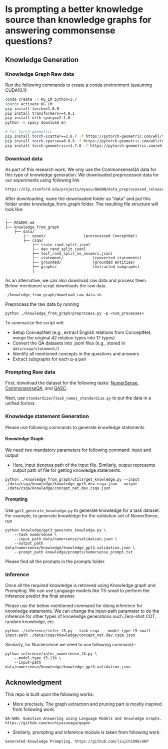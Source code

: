 # Is prompting a better knowledge source than knowledge graphs for answering commonsense questions?


## Knowledge Generation 
### Knowledge Graph Raw data
Run the following commands to create a conda environment (assuming CUDA10.1):
```bash
conda create -n KG_LM python=3.7
source activate KG_LM
pip install torch==1.8.0
pip install transformers==4.9.1
pip install nltk spacy==2.1.6
python -m spacy download en

# for torch-geometric
pip install torch-scatter==2.0.7 -f https://pytorch-geometric.com/whl/torch-1.8.0+cu101.html
pip install torch-sparse==0.6.9 -f https://pytorch-geometric.com/whl/torch-1.8.0+cu101.html
pip install torch-geometric==1.7.0 -f https://pytorch-geometric.com/whl/torch-1.8.0+cu101.html
```


### Download data
As part of this research work, We only use the CommonsenseQA data for this type of knowledge generation.
We downloaded preprocessed data for our experiments using following link

```commandline
https://nlp.stanford.edu/projects/myasu/QAGNN/data_preprocessed_release.zip
```
After downloading, name the downloaded folder as "data" and put this folder under knowledge_from_graph folder.
The resulting file structure will look like:

```plain
.
├── README.md
├── knowledge_from_graph
    ├── data/
        ├── cpnet/                 (prerocessed ConceptNet)
        ├── csqa/
            ├── train_rand_split.jsonl
            ├── dev_rand_split.jsonl
            ├── test_rand_split_no_answers.jsonl
            ├── statement/             (converted statements)
            ├── grounded/              (grounded entities)
            ├── graphs/                (extracted subgraphs)
            ├── ..
```

As an alternative, we can also download raw data and process them. 
Below-mentioned script downloads the raw data.
```
./knowledge_from_graph/download_raw_data.sh
```
Preprocess the raw data by running
```
python ./knowledge_from_graph/preprocess.py -p <num_processes>
```
To summarize the script will:
* Setup ConceptNet (e.g., extract English relations from ConceptNet, merge the original 42 relation types into 17 types)
* Convert the QA datasets into .jsonl files (e.g., stored in `data/csqa/statement/`)
* Identify all mentioned concepts in the questions and answers
* Extract subgraphs for each q-a pair


### Prompting Raw data

First, download the dataset for the following tasks:  [NumerSense](https://github.com/INK-USC/NumerSense), [CommonsenseQA](https://www.tau-nlp.org/commonsenseqa), and [QASC](https://allenai.org/data/qasc).

Next, use `standardize/{task_name}_standardize.py` to put the data in a unified format.


### Knowledge statement Generation
Please use following commands to generate knowledge statements

#### Knowledge Graph
We need two mandatory parameters for following command: input and output
- Here, input denotes path of the input file. Similarly, output represents output path of file for getting knowledge 
statements.

```commandline
python ./knowledge_from_graph/utils/get_knowledge.py --input ./data/csqa/knowledge/knowledge_gpt3.dev.csqa.json --output ./data/csqa/knowledge/concept_net.dev.csqa.json
```

#### Prompting
Use `gpt3_generate_knowledge.py` to generate knowledge for a task dataset.
For example, to generate knowledge for the validation set of NumerSense, run
```
python knowledge/gpt3_generate_knowledge.py \
    --task numersense \
    --input_path data/numersense/validation.json \
    --output_path data/numersense/knowledge/knowledge_gpt3.validation.json \
    --prompt_path knowledge/prompts/numersense_prompt.txt
```

Please find all the prompts in the prompts folder.

### Inference
Once all the required knowledge is retrieved using Knowledge graph and Prompting. We can use Language models like T5-small to perform the inference
predict the final answer.

Please use the below-mentioned command for doing inference for knowledge statements. We can change
the input-path parameter to do the inference for other types of knowledge generations such Zero-shot COT, random knowledge, etc.

```commandline
python ./inference/infer_t5.py --task csqa  --model-type t5-small --input-path ./data/csqa/knowledge/concept_net.dev.csqa.json
```

Similarly, for Numersense we need to use following command:-
```
python inference/infer_numersense_t5.py \
    --model-type t5-11b \
    --input-path data/numersense/knowledge/knowledge_gpt3.validation.json
```

## Acknowledgment
This repo is built upon the following works:

- More precisely, The graph extraction and pruning part is mostly inspired from following work.
```
QA-GNN: Question Answering using Language Models and Knowledge Graphs. https://github.com/michiyasunaga/qagnn
```
- Similarly, prompting and inference module is taken from following work.
```
Generated Knowledge Prompting. https://github.com/liujch1998/GKP
```

